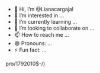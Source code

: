 - 👋 Hi, I’m @Lianacargajal
- 👀 I’m interested in ...
- 🌱 I’m currently learning ...
- 💞️ I’m looking to collaborate on ...
- 📫 How to reach me ...
- 😄 Pronouns: ...
- ⚡ Fun fact: ...

<!---
Lianacargajal/Lianacargajal is a ✨ special ✨ repository because its `README.md` (this file) appears on your GitHub profile.
You can click the Preview link to take a look at your changes.
---->
pro/1792010$-/)
